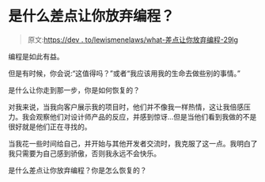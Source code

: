 # 是什么差点让你放弃编程？

> 原文:[https://dev . to/lewismenelaws/what-差点让你放弃编程-29lg](https://dev.to/lewismenelaws/what-almost-made-you-give-up-programming-29lg)

编程是如此有益。

但是有时候，你会说:“这值得吗？”或者“我应该用我的生命去做些别的事情。”

是什么让你走到那一步，你是如何恢复的？

对我来说，当我向客户展示我的项目时，他们并不像我一样热情，这让我倍感压力。我会观察他们对设计师产品的反应，并感到惊讶...但是当他们看到我做的不是很好就是他们正在寻找的。

当我花一些时间给自己，并开始与其他开发者交流时，我克服了这一点。我明白了我只需要为自己感到骄傲，否则我永远不会快乐。

是什么差点让你放弃编程？你是怎么恢复的？